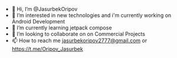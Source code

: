 - 👋 Hi, I’m @JasurbekOripov
- 👀 I’m interested in new technologies and i'm currently working on Android Development
- 🌱 I’m currently learning jetpack compose
- 💞️ I’m looking to collaborate on on Commercial Projects
- 📫 How to reach me jasurbekoripov2777@gmail.com or https://t.me/Oripov_Jasurbek
